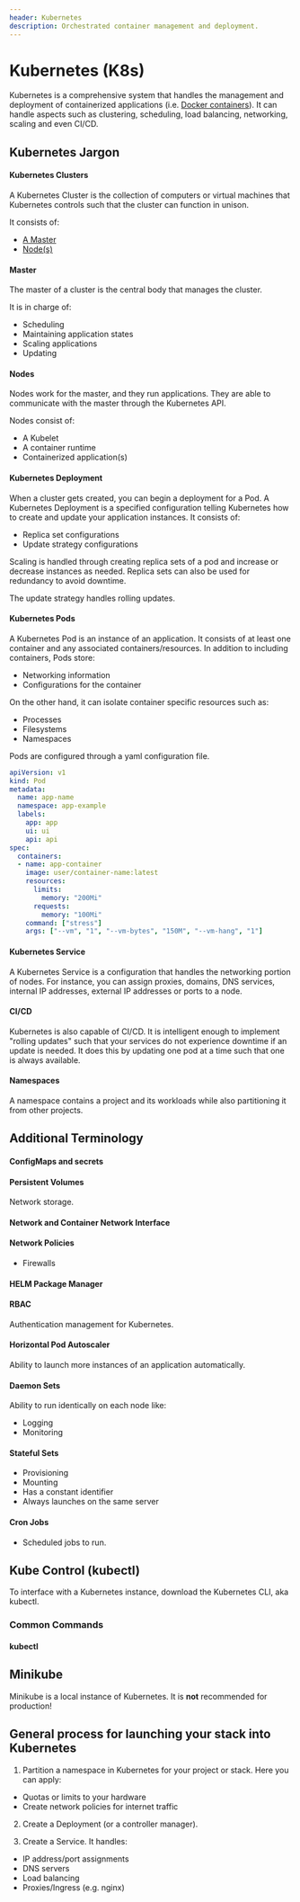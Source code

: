 ```yaml
---
header: Kubernetes
description: Orchestrated container management and deployment.
---
```


# Kubernetes (K8s)

Kubernetes is a comprehensive system that handles the management and deployment of containerized applications (i.e. [Docker containers]()). It can handle aspects such as clustering, scheduling, load balancing, networking, scaling and even CI/CD. 

## Kubernetes Jargon

#### Kubernetes Clusters

A Kubernetes Cluster is the collection of computers or virtual machines that Kubernetes controls such that the cluster can function in unison. 

It consists of:

* [A Master]()
* [Node(s)]()

#### Master

The master of a cluster is the central body that manages the cluster.

It is in charge of:
* Scheduling
* Maintaining application states
* Scaling applications
* Updating

#### Nodes

Nodes work for the master, and they run applications. They are able to communicate with the master through the Kubernetes API.

Nodes consist of:

* A Kubelet
* A container runtime
* Containerized application(s)

#### Kubernetes Deployment

When a cluster gets created, you can begin a deployment for a Pod. A Kubernetes Deployment is a specified configuration telling Kubernetes how to create and update your application instances. It consists of:
* Replica set configurations
* Update strategy configurations

Scaling is handled through creating replica sets of a pod and increase or decrease instances as needed. Replica sets can also be used for redundancy to avoid downtime.

The update strategy handles rolling updates.

#### Kubernetes Pods

A Kubernetes Pod is an instance of an application. It consists of at least one container and any associated containers/resources. In addition to including containers, Pods store:
* Networking information
* Configurations for the container

On the other hand, it can isolate container specific resources such as:
* Processes
* Filesystems
* Namespaces

Pods are configured through a yaml configuration file.

```yaml
apiVersion: v1
kind: Pod
metadata:
  name: app-name
  namespace: app-example
  labels:
    app: app
    ui: ui
    api: api
spec:
  containers:
  - name: app-container
    image: user/container-name:latest
    resources:
      limits:
        memory: "200Mi"
      requests:
        memory: "100Mi"
    command: ["stress"]
    args: ["--vm", "1", "--vm-bytes", "150M", "--vm-hang", "1"]
```

#### Kubernetes Service

A Kubernetes Service is a configuration that handles the networking portion of nodes. For instance, you can assign proxies, domains, DNS services, internal IP addresses, external IP addresses or ports to a node.

#### CI/CD

Kubernetes is also capable of CI/CD. It is intelligent enough to implement "rolling updates" such that your services do not experience downtime if an update is needed. It does this by updating one pod at a time such that one is always available.

#### Namespaces

A namespace contains a project and its workloads while also partitioning it from other projects.

## Additional Terminology

#### ConfigMaps and secrets

#### Persistent Volumes

Network storage.

#### Network and Container Network Interface

#### Network Policies

* Firewalls

#### HELM Package Manager

#### RBAC

Authentication management for Kubernetes.

#### Horizontal Pod Autoscaler

Ability to launch more instances of an application automatically.

#### Daemon Sets

Ability to run  identically on each node like:
* Logging
* Monitoring

#### Stateful Sets

* Provisioning
* Mounting
* Has a constant identifier
* Always launches on the same server

#### Cron Jobs

* Scheduled jobs to run.

## Kube Control (kubectl)

To interface with a Kubernetes instance, download the Kubernetes CLI, aka kubectl.

### Common Commands

#### kubectl

## Minikube

Minikube is a local instance of Kubernetes. It is **not** recommended for production!

## General process for launching your stack into Kubernetes

1. Partition a namespace in Kubernetes for your project or stack. Here you can apply:
* Quotas or limits to your hardware
* Create network policies for internet traffic

2. Create a Deployment (or a controller manager).

3. Create a Service. It handles:
* IP address/port assignments
* DNS servers
* Load balancing
* Proxies/Ingress (e.g. nginx)
